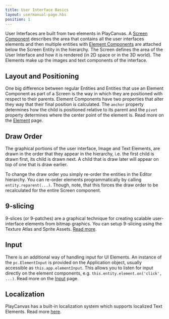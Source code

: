 ```yaml
---
title: User Interface Basics
layout: usermanual-page.hbs
position: 1
---
```


User Interfaces are built from two elements in PlayCanvas. A [Screen Component][1] describes the area that contains all the user interfaces elements and then multiple entities with [Element Components][2] are attached below the Screen Entity in the hierarchy. The Screen defines the area of the User Interface and how it is rendered (in 2D space or in the 3D world). The Elements make up the images and text components of the interface.

## Layout and Positioning

One big difference between regular Entities and Entities that use an Element Component as part of a Screen is the way in which they are positioned with respect to their parents. Element Components have two properties that alter they way that their final position is calculated. The `anchor` property determines how the child is positioned relative to its parent and the `pivot` property determines where the center point of the element is. Read more on the [Element][3] page.

## Draw Order

The graphical portions of the user interface, Image and Text Elements, are drawn in the order that they appear in the hierarchy, i.e. the first child is drawn first, its child is drawn next. A child that is draw later will appear on top of one that is draw earlier.

To change the draw order you simply re-order the entities in the Editor hierarchy. You can re-order elements programmatically by calling `entity.reparent(...)`. Though, note, that this forces the draw order to be recalculated for the entire Screen component.

## 9-slicing

9-slices (or 9-patches) are a graphical technique for creating scalable user-interface elements from bitmap graphics. You can setup 9-slicing using the Texture Atlas and Sprite Assets. [Read more][5].

## Input

There is an additional way of handling input for UI Elements. An instance of the `pc.ElementInput` is provided on the Application object, usually accessible as `this.app.elementInput`. This allows you to listen for input directly on the element components, e.g. `this.entity.element.on('click', ...)`. Read more on the [Input][4] page.

## Localization

PlayCanvas has a built-in localization system which supports localized Text Elements. Read more [here][6].

[1]: /user-manual/user-interface/screens
[2]: /user-manual/user-interface/elements
[3]: /user-manual/user-interface/elements
[4]: /user-manual/user-interface/input
[5]: /user-manual/2D/9-slicing
[6]: /user-manual/user-interface/localization


